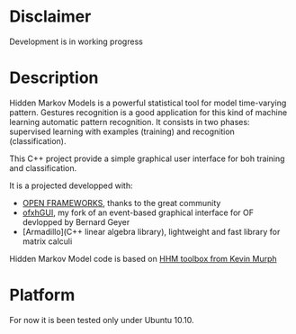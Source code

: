 # Disclaimer #
Development is in working progress

# Description #
Hidden Markov Models is a powerful statistical tool for model time-varying pattern. 
Gestures recognition is a good application for this kind of machine learning automatic pattern recognition.
It consists in two phases: supervised learning with examples (training) and recognition (classification).

This C++ project provide a simple graphical user interface for boh training and classification.

It is a projected developped with:

* [OPEN FRAMEWORKS](openframeworks.cc), thanks to the great community
* [ofxhGUI](https://github.com/nkint/ofxhGui), my fork of an event-based graphical interface for OF devlopped by Bernard Geyer
* [Armadillo](C++ linear algebra library), lightweight and fast library for matrix calculi

Hidden Markov Model code is based on [HHM toolbox from Kevin Murph](http://www.cs.ubc.ca/~murphyk/Software/HMM/hmm.html)

# Platform #
For now it is been tested only under Ubuntu 10.10.
